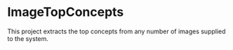 # ImageTopConcepts

This project extracts the top concepts from any number of images supplied to the system.
